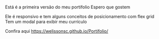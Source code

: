 Está é a primeira versão do meu portifolio 
Espero que gostem 


Ele é responsivo e tem alguns conceitos de posicionamento com flex grid 
Tem um modal para exibir meu currículo

Confira aqui 
https://welissonsc.github.io/Portifolio/

